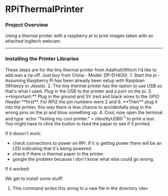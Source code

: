 # RPiThermalPrinter
<h3>Project Overview</h3>
<p>Using a thermal printer with a raspberry pi to print images taken with an attached logitech webcam.</p>

---

<h3>Installing the Printer Libraries</h3>
These steps are for the tiny thermal printer from Adafruit(Which I'd like to add was a rip off. Just buy from China - Model: DP-EH400).  
1. Start the pi - Assuming Raspberry Pi has been already been setup with Raspbian (Wheezy or Jessie).  
2. The tiny thermal printer has the option to use USB so that's what I used. Plug in the USB to the printer and a port on the pi.  
3. **Important:** Plug in the ground and 5V (red and black wires to the GPIO Header **first**.  For RPi2 the pin numbers were 2 and 6.  **Then** plug it into the printer, this way there is less chance to accidentally plug in the wrong pins on the pi and blow something up.  
4. Cool, now open the terminal and type `echo "Testing my cool printer." > /dev/ttyUSB0`<sup>1</sup> to print a test. You might have to click the button to feed the paper to see if it printed.  

If it doesn't work:

+ check connections to power on RPi. If it is getting power there will be an LED indicating that it's being powered.</li>
+ check if there is thermal paper in the printer.</li>
+ google the problem because I don't know what else could go wrong.

If it worked: 

We get to install some stuff!


1. This command writes this string to a new file in the directory /dev
